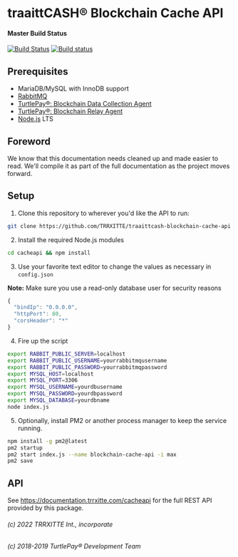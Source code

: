 # traaittCASH® Blockchain Cache API

#### Master Build Status
[![Build Status](https://travis-ci.org/TurtlePay/blockchain-cache-api.svg?branch=master)](https://travis-ci.org/TurtlePay/blockchain-cache-api) [![Build status](https://ci.appveyor.com/api/projects/status/github/TurtlePay/blockchain-cache-api?branch=master&svg=true)](https://ci.appveyor.com/project/brandonlehmann/blockchain-cache-api/branch/master)

## Prerequisites

* MariaDB/MySQL with InnoDB support
* [RabbitMQ](https://www.rabbitmq.com/)
* [TurtlePay®: Blockchain Data Collection Agent](https://github.com/TurtlePay/blockchain-data-collection-agent)
* [TurtlePay®: Blockchain Relay Agent](https://github.com/TurtlePay/blockchain-relay-agent)
* [Node.js](https://nodejs.org/) LTS

## Foreword

We know that this documentation needs cleaned up and made easier to read. We'll compile it as part of the full documentation as the project moves forward.

## Setup

1) Clone this repository to wherever you'd like the API to run:

```bash
git clone https://github.com/TRRXITTE/traaittcash-blockchain-cache-api cacheapi
```

2) Install the required Node.js modules

```bash
cd cacheapi && npm install
```

3) Use your favorite text editor to change the values as necessary in `config.json`

**Note:** Make sure you use a read-only database user for security reasons

```javascript
{
  "bindIp": "0.0.0.0",
  "httpPort": 80,
  "corsHeader": "*"
}
```

4) Fire up the script

```bash
export RABBIT_PUBLIC_SERVER=localhost
export RABBIT_PUBLIC_USERNAME=yourrabbitmqusername
export RABBIT_PUBLIC_PASSWORD=yourrabbitmqpassword
export MYSQL_HOST=localhost
export MYSQL_PORT=3306
export MYSQL_USERNAME=yourdbusername
export MYSQL_PASSWORD=yourdbpassword
export MYSQL_DATABASE=yourdbname
node index.js
```

5) Optionally, install PM2 or another process manager to keep the service running.

```bash
npm install -g pm2@latest
pm2 startup
pm2 start index.js --name blockchain-cache-api -i max
pm2 save
```

## API

See https://documentation.trrxitte.com/cacheapi for the full REST API provided by this package.

###### (c) 2022 TRRXITTE Int., incorporate
###### (c) 2018-2019 TurtlePay® Development Team
